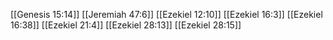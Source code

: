 [[Genesis 15:14]]
[[Jeremiah 47:6]]
[[Ezekiel 12:10]]
[[Ezekiel 16:3]]
[[Ezekiel 16:38]]
[[Ezekiel 21:4]]
[[Ezekiel 28:13]]
[[Ezekiel 28:15]]
